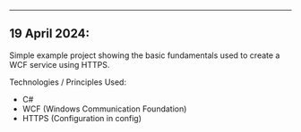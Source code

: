-----------------------------------------
19 April 2024:
-----------------------------------------

Simple example project showing the basic fundamentals used to create a WCF service using HTTPS.

Technologies / Principles Used:

- C#
- WCF (Windows Communication Foundation)
- HTTPS (Configuration in config)



